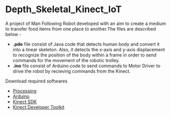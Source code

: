 # Depth_Skeletal_Kinect_IoT

A project of Man Following Robot developed with an aim to create a medium to transfer food items from one place to another.The files are described below - 
* **.pde** file consist of Java code that detects human body and convert it into a linear skeleton. Also, it detects the x-axis and y-axis displacement to recognize the position of the body within a frame in order to send commands for the movement of the robotic trolley.
* **.ino** file consist of Arduino code to send commands to Motor Driver to drive the robot by recieving commands from the Kinect.

Download required softwares
* [Processing](http://download.processing.org/processing-3.3.7-windows64.zip)
* [Arduino](https://downloads.arduino.cc/arduino-1.8.5-windows.exe)
* [Kinect SDK](https://www.microsoft.com/en-in/download/details.aspx?id=40278)
* [Kinect Developer Toolkit](https://www.microsoft.com/en-us/download/details.aspx?id=40276)
